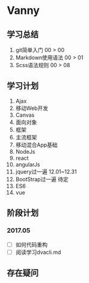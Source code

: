 # Vanny

## 学习总结
1. git简单入门 00 > 00
2. Markdown使用语法 00 > 01
3. Scss语法规则 00 > 08

## 学习计划
1. Ajax
2. 移动Web开发
3. Canvas
4. 面向对象
5. 框架
6. 主流框架
7. 移动混合App基础
8. NodeJs
9. react
10. angularJs
11. jquery过一遍 12.01~12.31
12. BootStrap过一遍 待定
13. ES6
14. vue

## 阶段计划
### 2017.05
 - [ ] 如何代码重构
 - [ ] 阅读学习dvacli.md

## 存在疑问